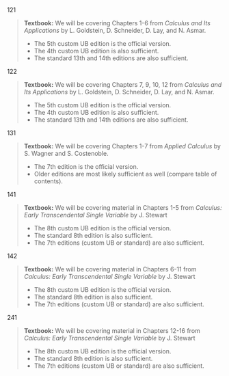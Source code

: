 121

> **Textbook:** We will be covering Chapters 1-6 from _Calculus and Its Applications_ by L. Goldstein, D. Schneider, D. Lay, and N. Asmar.
>
>  - The 5th custom UB edition is the official version.
>  - The 4th custom UB edition is also sufficient.
>  - The standard 13th and 14th editions are also sufficient.


122

> **Textbook:** We will be covering Chapters 7, 9, 10, 12 from _Calculus and Its Applications_ by L. Goldstein, D. Schneider, D. Lay, and N. Asmar.
>
>  - The 5th custom UB edition is the official version.
>  - The 4th custom UB edition is also sufficient.
>  - The standard 13th and 14th editions are also sufficient.


131

> **Textbook:** We will be covering Chapters 1-7 from _Applied Calculus_ by S. Wagner and S. Costenoble.
>
>  - The 7th edition is the official version.
>  - Older editions are most likely sufficient as well (compare table of contents).


141

>**Textbook:** We will be covering material in Chapters 1-5 from *Calculus: Early Transcendental Single Variable* by J.&nbsp;Stewart
>
>  - The 8th custom UB edition is the official version.
>  - The standard 8th edition is also sufficient.
>  - The 7th editions (custom UB or standard) are also sufficient.


142

>**Textbook:** We will be covering material in Chapters 6-11 from *Calculus: Early Transcendental Single Variable* by J.&nbsp;Stewart
>
>  - The 8th custom UB edition is the official version.
>  - The standard 8th edition is also sufficient.
>  - The 7th editions (custom UB or standard) are also sufficient.


241

>**Textbook:** We will be covering material in Chapters 12-16 from *Calculus: Early Transcendental Single Variable* by J.&nbsp;Stewart
>
>  - The 8th custom UB edition is the official version.
>  - The standard 8th edition is also sufficient.
>  - The 7th editions (custom UB or standard) are also sufficient.

